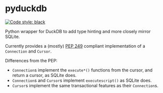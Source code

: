 # pyduckdb

[![Code style: black](https://img.shields.io/badge/code%20style-black-000000.svg)](https://github.com/psf/black)

Python wrapper for DuckDB to add type hinting and more closely mirror SQLite.

Currently provides a (mostly) [PEP 249](https://www.python.org/dev/peps/pep-0249/) compliant implementation of a
`Connection` and `Cursor`.

Differences from the PEP:
 - `Connection`s implement the `execute*()` functions from the cursor, and return a cursor, as SQLite does.
 - `Connection`s and `Cursor`s implement `executescript()` as SQLite does.
 - `Cursor`s implement the same transactional features as their `Connection`s.